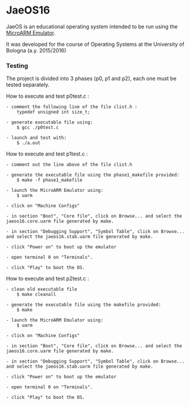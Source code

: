 # JaeOS16

JaeOS is an educational operating system intended to be run using the [MicroARM Emulator](http://mellotanica.github.io/uARM/).

It was developed for the course of Operating Systems at the University of Bologna (a.y. 2015/2016)

### Testing

The project is divided into 3 phases (p0, p1 and p2), each one must be tested separately.

How to execute and test p0test.c :

	- comment the following line of the file clist.h : 
		typedef unsigned int size_t;

	- generate executable file using:
		$ gcc ./p0test.c
	
	- launch and test with:
		$ ./a.out


How to execute and test p1test.c :
	
	- comment out the line above of the file clist.h
	
	- generate the executable file using the phase1_makefile provided: 
		$ make -f phase1_makefile

	- launch the MicroARM Emulator using: 
		$ uarm

	- click on "Machine Configs"

	- in section "Boot", "Core file", click on Browse... and select the jaeos16.core.uarm file generated by make.

	- in section "Debugging Support", "Symbol Table", click on Browse... and select the jaeos16.stab.uarm file generated by make. 

	- click "Power on" to boot up the emulator
	
	- open terminal 0 on "Terminals".

	- click "Play" to boot the OS.

How to execute and test p2test.c :

	- clean old executable file
		$ make cleanall

	- generate the executable file using the makefile provided: 
		$ make

	- launch the MicroARM Emulator using: 
		$ uarm

	- click on "Machine Configs"

	- in section "Boot", "Core file", click on Browse... and select the jaeos16.core.uarm file generated by make.

	- in section "Debugging Support", "Symbol Table", click on Browse... and select the jaeos16.stab.uarm file generated by make. 

	- click "Power on" to boot up the emulator
	
	- open terminal 0 on "Terminals".

	- click "Play" to boot the OS.


